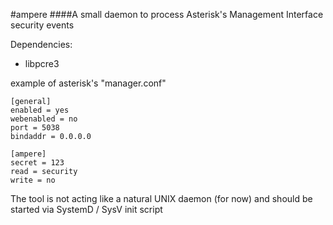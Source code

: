 #ampere
####A small daemon to process Asterisk's Management Interface security events

Dependencies:
- libpcre3

example of asterisk's "manager.conf"

```
[general]
enabled = yes
webenabled = no
port = 5038
bindaddr = 0.0.0.0

[ampere]
secret = 123
read = security
write = no
```

The tool is not acting like a natural UNIX daemon (for now) and should be started via SystemD / SysV init script

